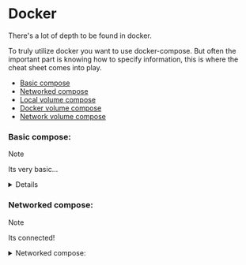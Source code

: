 # Docker

There's a lot of depth to be found in docker.


To truly utilize docker you want to use docker-compose.
But often the important part is knowing how to specify information, this is where the cheat sheet comes into play.

- [Basic compose](#Basic-compose)
- [Networked compose](#Networked-compose)
- [Local volume compose](#Local-volume-compose)
- [Docker volume compose](#Docker-volume-compose)
- [Network volume compose](#Network-volume-compose)

### Basic compose:
> [!NOTE] 
> Its very basic... 
<details> 
  <summary>Details</summary>

```diff
+ version: ${VERSION}
+ 
+ services:
+  container:
+    container_name: ${NAME}
+    restart: unless-stopped
+    image: ${IMAGE}:${IMAGE_VERSION}
+    ports:
+     - ${PORT}:${PORT}
```
<details> 
  <summary>Variable explanation: </summary>

| Variable | Example | Explanation |
| --------- | ------ | ----------- |
| `VERSION` | 2.8 | This indicates the docker-compose version. |
| `NAME` | container | Specifies the name of the container. |
| `IMAGE` | hello-world | What image the container uses. |
| `IMAGE_VERSION` | latest | The version of the specified image, can always use "latest". |
| `PORT` | 80 | To enable network traffic over certain ports use this. |

</details>
</details>

### Networked compose:
> [!NOTE] 
> Its connected!

<details> 
  <summary>Networked compose: </summary>

```diff
version: ${VERSION}

services:
  container:
    container_name: ${NAME}
    restart: unless-stopped
    image: ${IMAGE}:${VERSION}
    ports:
     - ${PORT}:${PORT}

+    networks:
+      logging-network:
+        ipv4_address: ${IP_ADDRESS}
+        gateway: ${GATEWAY_ADDRESS}
+    dns:
+      - ${DNS}
```
<details> 
  <summary>Variable explanation: </summary>

| Variable | Explanation |
| --------- | ----------- |
| `IP_ADDRESS` | ip-address of the container, remove to use first available. |
| `GATEWAY_ADDRESS` | Gateway of the network, remove to use default. |
| `DNS` | Set a custom DNS server for this specific container. |

</details>
</details>
